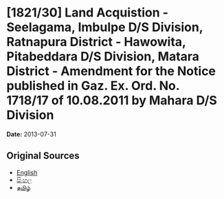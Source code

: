# [1821/30] Land Acquistion - Seelagama, Imbulpe D/S Division, Ratnapura District - Hawowita, Pitabeddara D/S Division, Matara District - Amendment for the Notice published in Gaz. Ex. Ord. No. 1718/17 of 10.08.2011 by Mahara D/S Division

**Date:** 2013-07-31

## Original Sources

- [English](https://documents.gov.lk/view/extra-gazettes/2013/7/1821-30_E.pdf)
- [සිංහල](https://documents.gov.lk/view/extra-gazettes/2013/7/1821-30_S.pdf)
- [தமிழ்](https://documents.gov.lk/view/extra-gazettes/2013/7/1821-30_T.pdf)
